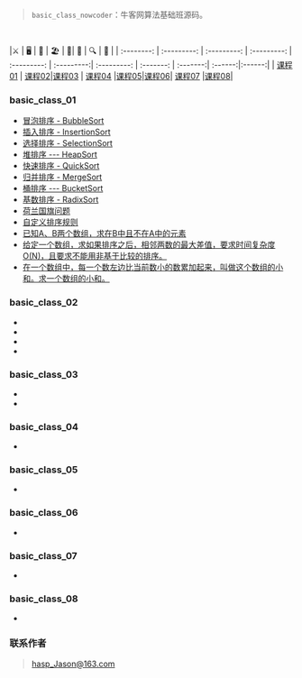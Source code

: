 

<br/>



> `basic_class_nowcoder`：牛客网算法基础班源码。


<br/>


|⚔️ | 🖥 | 🚏 | 🏖  | 🌁| 📮 | 🔍 | 🚀 | 
| :--------: | :---------: | :---------: | :---------: | :---------: | :---------:| :---------: | :-------: | :-------:| :------:|:------:|
| [课程01](#basic_class_01) | [课程02](#basic_class_02)|[课程03](#basic_class_03) | [课程04](#basic_class_04) |[课程05](#basic_class_05)|[课程06](#basic_class_06)| [课程07](#basic_class_07) |[课程08](#basic_class_08)|



### basic_class_01
- [冒泡排序 - BubbleSort](https://github.com/JasonZhangCauc/basic_class_nowcoder/blob/master/basic_class_nowcoder/src/basic_class_01/Code_00_BubbleSort.java)
- [插入排序 - InsertionSort](https://github.com/JasonZhangCauc/basic_class_nowcoder/blob/master/basic_class_nowcoder/src/basic_class_01/Code_01_InsertionSort.java)
- [选择排序 - SelectionSort](https://github.com/JasonZhangCauc/basic_class_nowcoder/blob/master/basic_class_nowcoder/src/basic_class_01/Code_02_SelectionSort.java)
- [堆排序 ---  HeapSort](https://github.com/JasonZhangCauc/basic_class_nowcoder/blob/master/basic_class_nowcoder/src/basic_class_01/Code_03_HeapSort.java)
- [快速排序 - QuickSort](https://github.com/JasonZhangCauc/basic_class_nowcoder/blob/master/basic_class_nowcoder/src/basic_class_01/Code_04_QuickSort.java)
- [归并排序 - MergeSort](https://github.com/JasonZhangCauc/basic_class_nowcoder/blob/master/basic_class_nowcoder/src/basic_class_01/Code_05_MergeSort.java)
- [桶排序 --- BucketSort](https://github.com/JasonZhangCauc/basic_class_nowcoder/blob/master/basic_class_nowcoder/src/basic_class_01/Code_06_BucketSort.java)
- [基数排序 - RadixSort](https://github.com/JasonZhangCauc/basic_class_nowcoder/blob/master/basic_class_nowcoder/src/basic_class_01/Code_07_RadixSort.java)
- [荷兰国旗问题](https://github.com/JasonZhangCauc/basic_class_nowcoder/blob/master/basic_class_nowcoder/src/basic_class_01/Code_08_NetherlandsFlag.java)
- [自定义排序规则](https://github.com/JasonZhangCauc/basic_class_nowcoder/blob/master/basic_class_nowcoder/src/basic_class_01/Code_09_Comparator.java)
- [已知A、B两个数组，求在B中且不在A中的元素](https://github.com/JasonZhangCauc/basic_class_nowcoder/blob/master/basic_class_nowcoder/src/basic_class_01/Code_10_GetAllNotIncluded.java)
- [给定一个数组，求如果排序之后，相邻两数的最大差值，要求时间复杂度O(N)，且要求不能用非基于比较的排序。](https://github.com/JasonZhangCauc/basic_class_nowcoder/blob/master/basic_class_nowcoder/src/basic_class_01/Code_11_MaxGap.java)
- [在一个数组中，每一个数左边比当前数小的数累加起来，叫做这个数组的小和。求一个数组的小和。](https://github.com/JasonZhangCauc/basic_class_nowcoder/blob/master/basic_class_nowcoder/src/basic_class_01/Code_12_SmallSum.java)

### basic_class_02
- []()
- []()
- []()
- []()

### basic_class_03
- []()
- []()

### basic_class_04

- []()

### basic_class_05

- []()


### basic_class_06
- []()

### basic_class_07

- []()

### basic_class_08
- []()



### 联系作者

> hasp_Jason@163.com


